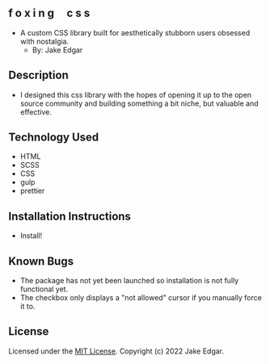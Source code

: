## f o x i n g &nbsp; &nbsp; c s s

- A custom CSS library built for aesthetically stubborn users obsessed with nostalgia.
  - By: Jake Edgar

## Description

- I designed this css library with the hopes of opening it up to the open source community and building something a bit niche, but valuable and effective.

## Technology Used

- HTML
- SCSS
- CSS
- gulp
- prettier

## Installation Instructions

- Install!

## Known Bugs

- The package has not yet been launched so installation is not fully functional yet.
- The checkbox only displays a "not allowed" cursor if you manually force it to.

## License

Licensed under the [MIT License](LICENSE). Copyright (c) 2022 Jake Edgar.
